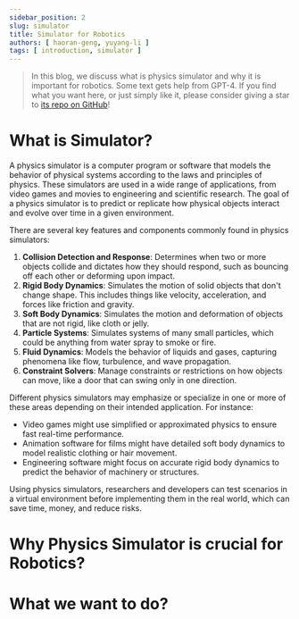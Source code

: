 ```yaml
---
sidebar_position: 2
slug: simulator
title: Simulator for Robotics
authors: [ haoran-geng, yuyang-li ]
tags: [ introduction, simulator ]
---
```


> In this blog, we discuss what is physics simulator and why it is important for robotics. Some text gets help from GPT-4. If you find what you want here, or just simply like it, please consider giving a star to [its repo on GitHub](https://github.com/geng-haoran/Simulator-Summary)!

# What is Simulator?

A physics simulator is a computer program or software that models the behavior of physical systems according to the laws and principles of physics. These simulators are used in a wide range of applications, from video games and movies to engineering and scientific research. The goal of a physics simulator is to predict or replicate how physical objects interact and evolve over time in a given environment.

There are several key features and components commonly found in physics simulators:
1. **Collision Detection and Response**: Determines when two or more objects collide and dictates how they should respond, such as bouncing off each other or deforming upon impact.
2. **Rigid Body Dynamics**: Simulates the motion of solid objects that don't change shape. This includes things like velocity, acceleration, and forces like friction and gravity.
3. **Soft Body Dynamics**: Simulates the motion and deformation of objects that are not rigid, like cloth or jelly.
4. **Particle Systems**: Simulates systems of many small particles, which could be anything from water spray to smoke or fire.
5. **Fluid Dynamics**: Models the behavior of liquids and gases, capturing phenomena like flow, turbulence, and wave propagation.
6. **Constraint Solvers**: Manage constraints or restrictions on how objects can move, like a door that can swing only in one direction.

Different physics simulators may emphasize or specialize in one or more of these areas depending on their intended application. For instance:
- Video games might use simplified or approximated physics to ensure fast real-time performance.
- Animation software for films might have detailed soft body dynamics to model realistic clothing or hair movement.
- Engineering software might focus on accurate rigid body dynamics to predict the behavior of machinery or structures.

Using physics simulators, researchers and developers can test scenarios in a virtual environment before implementing them in the real world, which can save time, money, and reduce risks.

# Why Physics Simulator is crucial for Robotics?

# What we want to do?
